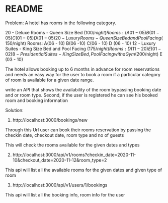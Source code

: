 # README
Problem:
A hotel has rooms in the following category.

20 - Deluxe Rooms - Queen Size Bed   ($100/night)
      Rooms: (A 01 - 05)  B( 01 - 05)  C(01 - 05)  D(01 -05)
20 - Luxury Rooms - Queen Size Bed and Pool Facing ($ 150/night)
      Rooms: A(06 - 10) B(06 -10) C(06 - 10) D (06 - 10)
12 - Luxury Suites - King Size Bed and Pool Facing ($175/night)
       Rooms: D (11 - 20)  E (01 - 02)
8 - Presidential Suites - King Size Bed, Pool Facing with a Gym ($200/night)
    E (03 - 10)

The hotel allows booking up to 6 months in advance for room reservations and needs an easy way for the user to book a room if a particular category of room is available for a given date range.

write an API that shows the availability of the room bypassing booking date and or room type.
Second, if the user is registered he can see his booked room and booking information

Solution:

1. http://localhost:3000/bookings/new

Through this Url user can book their rooms reservation by passing the checkin date, checkout date, room type and no of guests

This will check the rooms available for the given dates and types

2. http://localhost:3000/api/v1/rooms?checkin_date=2020-11-10&checkout_date=2020-11-12&room_type=2

This api will list all the available rooms for the given dates and given type of room

3. http://localhost:3000/api/v1/users/1/bookings

This api will list all the booking info, room info for the user


